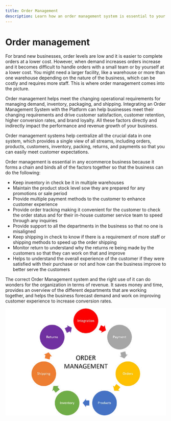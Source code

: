 ```yaml
---
title: Order Management
description: Learn how an order management system is essential to your ecommerce business.
---
```


# Order management

For brand new businesses, order levels are low and it is easier to
complete orders at a lower cost. However, when demand increases orders increase and it becomes difficult to handle orders with a small team or by yourself at a lower cost. You might need a larger facility, like a warehouse or more than one warehouse depending on the nature of the business, which can be costly and requires more staff. This is where order management comes into the picture.

Order management helps meet the changing operational requirements for managing demand, inventory, packaging, and shipping. Integrating an Order Management System with the Platform can help businesses meet their changing requirements and drive customer satisfaction, customer retention, higher conversion rates, and brand loyalty. All these factors directly and indirectly impact the performance and revenue growth of your business.

Order management systems help centralize all the crucial data in one system, which provides a single view of all streams, including orders, products, customers, inventory, packing, returns, and payments so that you can easily meet customer expectations.

Order management is essential in any ecommerce business because it forms a chain and binds all of the factors together so that the business can do the following:

- Keep inventory in check be it in multiple warehouses
- Maintain the product stock level sow they are prepared for any promotions or sale period
- Provide multiple payment methods to the customer to enhance customer experience
- Provide order tracking making it convenient for the customer to check the order status and for their in-house customer service team to speed through any inquiries
- Provide support to all the departments in the business so that no one is misaligned
- Keep shipping in check to know if there is a requirement of more staff or shipping methods to speed up the order shipping
- Monitor return to understand why the returns re being made by the customers so that they can work on that and improve
- Helps to understand the overall experience of the customer if they were satisfied with their purchase or not and how can the business improve to better serve the customers

The correct Order Management system and the right use of it can do wonders for the organization in terms of revenue. It saves money and time, provides an overview of the different departments that are working together, and helps the business forecast demand and work on improving customer experience to increase conversion rates.

![Order management process diagram](../../assets/playbooks/order-management.png)

